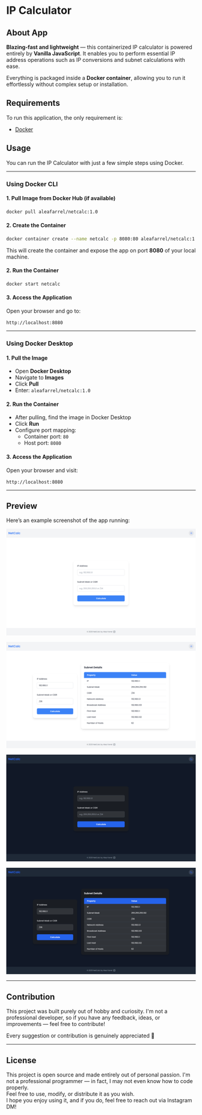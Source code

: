 # IP Calculator

## About App

**Blazing-fast and lightweight** — this containerized IP calculator is powered entirely by **Vanilla JavaScript**. It enables you to perform essential IP address operations such as IP conversions and subnet calculations with ease.

Everything is packaged inside a **Docker container**, allowing you to run it effortlessly without complex setup or installation.

## Requirements

To run this application, the only requirement is:

- [Docker](https://docs.docker.com/get-docker/)

## Usage

You can run the IP Calculator with just a few simple steps using Docker.

---

### Using Docker CLI

#### 1. Pull Image from Docker Hub (if available)

```bash
docker pull aleafarrel/netcalc:1.0
```

#### 2. Create the Container

```bash
docker container create --name netcalc -p 8080:80 aleafarrel/netcalc:1.0
```

This will create the container and expose the app on port **8080** of your local machine.

#### 2. Run the Container

```bash
docker start netcalc
```

#### 3. Access the Application

Open your browser and go to:

```
http://localhost:8080
```

---

### Using Docker Desktop

#### 1. Pull the Image

- Open **Docker Desktop**
- Navigate to **Images**
- Click **Pull**
- Enter: `aleafarrel/netcalc:1.0`

#### 2. Run the Container

- After pulling, find the image in Docker Desktop
- Click **Run**
- Configure port mapping:
  - Container port: `80`
  - Host port: `8080`

#### 3. Access the Application

Open your browser and visit:

```
http://localhost:8080
```

---

## Preview

Here’s an example screenshot of the app running:

![Netcalc Preview](pictures/netcalc_light1.png)

![Netcalc Preview](pictures/netcalc_light2.png)

![Netcalc Preview](pictures/netcalc_dark1.png)

![Netcalc Preview](pictures/netcalc_dark2.png)

---

## Contribution

This project was built purely out of hobby and curiosity. I'm not a professional developer, so if you have any feedback, ideas, or improvements — feel free to contribute!

Every suggestion or contribution is genuinely appreciated 🙏

---

## License

This project is open source and made entirely out of personal passion. I'm not a professional programmer — in fact, I may not even know how to code properly.  
Feel free to use, modify, or distribute it as you wish.  
I hope you enjoy using it, and if you do, feel free to reach out via Instagram DM!